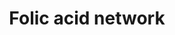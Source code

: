 ---
annotations:
- id: PW:0000140
  parent: regulatory pathway
  type: Pathway Ontology
  value: folate metabolic pathway
authors:
- MaintBot
- Khanspers
- Egonw
- Christine Chichester
- Eweitz
- AlexanderPico
- Larsgw
citedin: ''
communities: []
description: 'The folic acid-centred micronutrient biological network. The most relevant
  biochemical processes related to folic acid in the context of metabolism, oxidation
  and inflammation are represented. Also, the compartmental separation (intracellular
  vs. plasma) is presented, identifying the folic acid centred plasma metabolome.  '
last-edited: 2025-08-23
ndex: null
organisms:
- Rattus norvegicus
redirect_from:
- /index.php/Pathway:WP1311
- /instance/WP1311
- /instance/WP1311_r140424
revision: r140424
schema-jsonld:
- '@context': https://schema.org/
  '@id': https://wikipathways.github.io/pathways/WP1311.html
  '@type': Dataset
  creator:
    '@type': Organization
    name: WikiPathways
  description: 'The folic acid-centred micronutrient biological network. The most
    relevant biochemical processes related to folic acid in the context of metabolism,
    oxidation and inflammation are represented. Also, the compartmental separation
    (intracellular vs. plasma) is presented, identifying the folic acid centred plasma
    metabolome.  '
  keywords:
  - 1-Methylnicotinamide
  - 1-methylnicotinamide
  - 15-HETE
  - 2-Ketobutyric acid
  - 5,10-METHYL-THF
  - 5-HPETE
  - AA (n-6)
  - ALA (n-3)
  - Adipic acid
  - 'Adipic acid '
  - Alox5
  - Ascorbic acid
  - Betaine
  - C22:5 (n-6)
  - COX1
  - COX2
  - Calcium
  - Carnitine
  - Cat
  - Cbs
  - Choline
  - Cobalamin
  - Copper
  - Cystathione
  - Cysteine
  - DHA (n-3)
  - EPA (n-3)
  - Ethanolamine
  - F2-Isoprostane
  - FAD
  - FMN1
  - FOLIC ACID
  - Fads2
  - Glutathione
  - Glutathione disulfide
  - Glycine
  - Gpx1
  - Gpx2
  - Gpx3
  - Gpx4
  - Gpx6
  - Gsr
  - Heme
  - Homocysteine
  - Hypoxanthine
  - H₂O
  - H₂O₂
  - Iron
  - Kmo
  - L-Glutamic acid
  - L-Methionine
  - LA (n-6)
  - Leukotriene A4
  - Leukotriene B4
  - Leukotriene C4
  - Leukotriene D4
  - LeukotrieneE4
  - Lipoic acid
  - Lipoxin A4
  - Lipoxin B4
  - Manganese
  - Methionine
  - Methionine sulfoxide
  - Methylmalonic acid
  - 'Methylmalonic acid '
  - Mthfr
  - Mtr
  - NADP
  - NADPH
  - Niacin
  - Nicotinamide
  - O₂
  - PGD2
  - PGE3
  - PGF2a
  - PGG2
  - PGH2
  - PGI2
  - PNPO
  - Ptgds
  - Ptges
  - Ptgis
  - Pyridoxal-5'-phosphate
  - ROS
  - Riboflavin
  - 'S-Adenosylhomocysteine '
  - S-Adenosylmethionine
  - 'S-Adenosylmethionine '
  - Selenium
  - Selk
  - Sepw1
  - Sepx1
  - Serine
  - Sod1
  - T
  - Thioredoxin
  - Thromboxane A2
  - Thromboxane B2
  - Tromboxane A2
  - Tryptophan
  - Txnrd1
  - Txnrd2
  - Uric acid
  - Vitamin B12
  - Xanthine
  - Xdh
  - Zinc
  - a Tocopherol
  - a-tocopherol
  - iPF2-alpha
  license: CC0
  name: Folic acid network
seo: CreativeWork
title: Folic acid network
wpid: WP1311
---